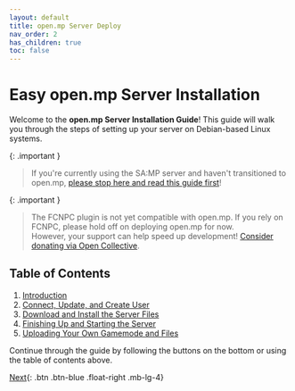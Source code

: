 ```yaml
---
layout: default
title: open.mp Server Deploy
nav_order: 2
has_children: true
toc: false
---
```


# Easy open.mp Server Installation

Welcome to the **open.mp Server Installation Guide**! This guide will walk you through the steps of setting up your server on Debian-based Linux systems.

{: .important }
> If you're currently using the SA:MP server and haven't transitioned to open.mp, [please stop here and read this guide first](https://github.com/adib-yg/openmp-server-installation)!

{: .important }
> The FCNPC plugin is not yet compatible with open.mp. If you rely on FCNPC, please hold off on deploying open.mp for now.  
> However, your support can help speed up development! [Consider donating via Open Collective](https://opencollective.com/openmultiplayer).

## Table of Contents

1. [Introduction](/openmp-server-deploy/introduction)
2. [Connect, Update, and Create User](/openmp-server-deploy/part-a)
3. [Download and Install the Server Files](/openmp-server-deploy/part-b)
4. [Finishing Up and Starting the Server](/openmp-server-deploy/part-c)
5. [Uploading Your Own Gamemode and Files](/openmp-server-deploy/part-d)

Continue through the guide by following the buttons on the bottom or using the table of contents above.


[Next](/openmp-server-deploy/introduction){: .btn .btn-blue .float-right .mb-lg-4}
